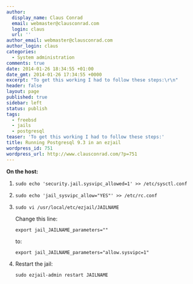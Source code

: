 ```yaml
---
author:
  display_name: Claus Conrad
  email: webmaster@clausconrad.com
  login: claus
  url: ''
author_email: webmaster@clausconrad.com
author_login: claus
categories:
  - System administration
comments: true
date: 2014-01-26 18:34:55 +01:00
date_gmt: 2014-01-26 17:34:55 +0000
excerpt: "To get this working I had to follow these steps:\r\n"
header: false
layout: page
published: true
sidebar: left
status: publish
tags:
  - freebsd
  - jails
  - postgresql
teaser: 'To get this working I had to follow these steps:'
title: Running Postgresql 9.3 in an ezjail
wordpress_id: 751
wordpress_url: http://www.clausconrad.com/?p=751
---
```

**On the host:**

1. `sudo echo 'security.jail.sysvipc_allowed=1' >> /etc/sysctl.conf`

2. `sudo echo 'jail_sysvipc_allow="YES"' >> /etc/rc.conf`

3. `sudo vi /usr/local/etc/ezjail/JAILNAME`

   Change this line:
  
   `export jail_JAILNAME_parameters=""`
  
   to:  
  
   `export jail_JAILNAME_parameters="allow.sysvipc=1"`

4. Restart the jail:
  
   `sudo ezjail-admin restart JAILNAME`
